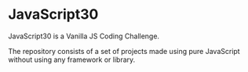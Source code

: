 # JavaScript30

JavaScript30 is a Vanilla JS Coding Challenge.

The repository consists of a set of projects made using pure JavaScript without using any framework or library.
